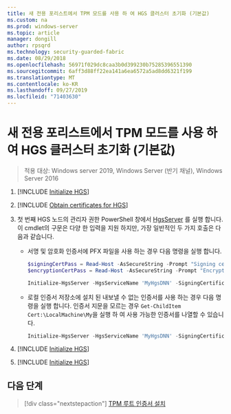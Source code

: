 ```yaml
---
title: 새 전용 포리스트에서 TPM 모드를 사용 하 여 HGS 클러스터 초기화 (기본값)
ms.custom: na
ms.prod: windows-server
ms.topic: article
manager: dongill
author: rpsqrd
ms.technology: security-guarded-fabric
ms.date: 08/29/2018
ms.openlocfilehash: 56971f029dc8caa3b0d399230b75285396551390
ms.sourcegitcommit: 6aff3d88ff22ea141a6ea6572a5ad8dd6321f199
ms.translationtype: MT
ms.contentlocale: ko-KR
ms.lasthandoff: 09/27/2019
ms.locfileid: "71403630"
---
```

# <a name="initialize-the-hgs-cluster-using-tpm-mode-in-a-new-dedicated-forest-default"></a>새 전용 포리스트에서 TPM 모드를 사용 하 여 HGS 클러스터 초기화 (기본값)

>적용 대상: Windows server 2019, Windows Server (반기 채널), Windows Server 2016

1.  [!INCLUDE [Initialize HGS](../../../includes/guarded-fabric-initialize-hgs-default-step-one.md)]

2.  [!INCLUDE [Obtain certificates for HGS](../../../includes/guarded-fabric-initialize-hgs-default-step-two.md)]

3.  첫 번째 HGS 노드의 관리자 권한 PowerShell 창에서 [HgsServer](https://technet.microsoft.com/library/mt652185.aspx) 를 실행 합니다. 이 cmdlet의 구문은 다양 한 입력을 지원 하지만, 가장 일반적인 두 가지 호출은 다음과 같습니다.

    -   서명 및 암호화 인증서에 PFX 파일을 사용 하는 경우 다음 명령을 실행 합니다.

        ```powershell
        $signingCertPass = Read-Host -AsSecureString -Prompt "Signing certificate password"
        $encryptionCertPass = Read-Host -AsSecureString -Prompt "Encryption certificate password"

        Initialize-HgsServer -HgsServiceName 'MyHgsDNN' -SigningCertificatePath '.\signCert.pfx' -SigningCertificatePassword $signingCertPass -EncryptionCertificatePath '.\encCert.pfx' -EncryptionCertificatePassword $encryptionCertPass -TrustTpm
        ```

    -   로컬 인증서 저장소에 설치 된 내보낼 수 없는 인증서를 사용 하는 경우 다음 명령을 실행 합니다. 인증서 지문을 모르는 경우 `Get-ChildItem Cert:\LocalMachine\My`을 실행 하 여 사용 가능한 인증서를 나열할 수 있습니다.

        ```powershell
        Initialize-HgsServer -HgsServiceName 'MyHgsDNN' -SigningCertificateThumbprint '1A2B3C4D5E6F...' -EncryptionCertificateThumbprint '0F9E8D7C6B5A...' -TrustTpm
        ```

4.  [!INCLUDE [Initialize HGS](../../../includes/guarded-fabric-initialize-hgs-default-step-four.md)]

5.  [!INCLUDE [Initialize HGS](../../../includes/guarded-fabric-initialize-hgs-default-step-five.md)]

## <a name="next-step"></a>다음 단계

> [!div class="nextstepaction"]
> [TPM 루트 인증서 설치](guarded-fabric-install-trusted-tpm-root-certificates.md)
  